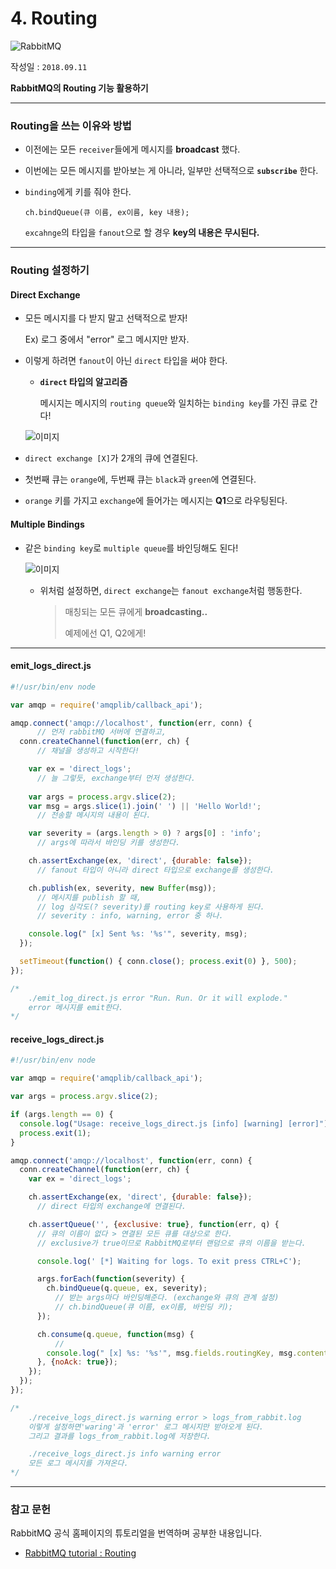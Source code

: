# 4. Routing

![RabbitMQ](https://blogfiles.pstatic.net/MjAxODA5MTFfMjE4/MDAxNTM2NjQ2NDE4NDY4.NZZl0OeDAjlIZxVKVinYvGHMWBEQd8ldAuBh14Ieeo0g.QEVZExemlx_CIfIH36pOZtGydl5GzxFEPoO3Mb11Mscg.PNG.3457soso/1280px-RabbitMQ_logo.png)

작성일 : ```2018.09.11```

**RabbitMQ의 Routing 기능 활용하기**



___

### Routing을 쓰는 이유와 방법

- 이전에는 모든 ```receiver```들에게 메시지를 **broadcast** 했다.

- 이번에는 모든 메시지를 받아보는 게 아니라, 일부만 선택적으로 **```subscribe```** 한다.

- ```binding```에게 키를 줘야 한다.

  ```ch.bindQueue(큐 이름, ex이름, key 내용);```

  ```excahnge```의 타입을 ```fanout```으로 할 경우 **key의 내용은 무시된다.**

  

___

### Routing 설정하기

#### Direct Exchange

- 모든 메시지를 다 받지 말고 선택적으로 받자!

  Ex) 로그 중에서 "error" 로그 메시지만 받자.

- 이렇게 하려면 ```fanout```이 아닌 ```direct``` 타입을 써야 한다.

  - **```direct``` 타입의 알고리즘**

    메시지는 메시지의 ```routing queue```와 일치하는 ```binding key```를 가진 큐로 간다!

  ![이미지](https://blogfiles.pstatic.net/MjAxODA5MTFfNTQg/MDAxNTM2NjUxMzQyNzM5.EmNwSzAgaQ3T6b86TPS-XkXdPGvQOeUAQ3mc-N6gwgQg.h2XXI9p9WyL2RJJ7bg4zqiJYjuDKQFeSppnBkoC2g9Ig.JPEG.3457soso/direct-exchange.jpg)

- ```direct exchange [X]```가 2개의 큐에 연결된다.

- 첫번째 큐는 ```orange```에, 두번째 큐는 ```black```과 ```green```에 연결된다.

- ```orange``` 키를 가지고 ```exchange```에 들어가는 메시지는 **Q1**으로 라우팅된다.



#### Multiple Bindings

- 같은 ```binding key```로 ```multiple queue```를 바인딩해도 된다!

  ![이미지](https://blogfiles.pstatic.net/MjAxODA5MTFfMTQy/MDAxNTM2NjUxMzQzMjc5.nNDk2YvCwt--YWOERIqykF-eLmAGYJWnNRdHqTcvv4og.XGGQcS13o5DkvsIAJHtdLMO0VJe0ibjSYIhHum1CJ5og.JPEG.3457soso/direct-exchange-multiple.jpg)

  - 위처럼 설정하면, ```direct exchange```는 ```fanout exchange```처럼 행동한다.

    > 매칭되는 모든 큐에게 **broadcasting..**
    >
    > 예제에선 Q1, Q2에게!

    

____

#### emit_logs_direct.js

```javascript
#!/usr/bin/env node

var amqp = require('amqplib/callback_api');

amqp.connect('amqp://localhost', function(err, conn) {
      // 먼저 rabbitMQ 서버에 연결하고,
  conn.createChannel(function(err, ch) {
      // 채널을 생성하고 시작한다!

    var ex = 'direct_logs';
      // 늘 그렇듯, exchange부터 먼저 생성한다.
      
    var args = process.argv.slice(2);
    var msg = args.slice(1).join(' ') || 'Hello World!';
      // 전송할 메시지의 내용이 된다.

    var severity = (args.length > 0) ? args[0] : 'info';
      // args에 따라서 바인딩 키를 생성한다.

    ch.assertExchange(ex, 'direct', {durable: false});
      // fanout 타입이 아니라 direct 타입으로 exchange를 생성한다.

    ch.publish(ex, severity, new Buffer(msg));
      // 메시지를 publish 할 때, 
      // log 심각도(? severity)를 routing key로 사용하게 된다.
      // severity : info, warning, error 중 하나.

    console.log(" [x] Sent %s: '%s'", severity, msg);
  });

  setTimeout(function() { conn.close(); process.exit(0) }, 500);
});

/*  
    ./emit_log_direct.js error "Run. Run. Or it will explode."
    error 메시지를 emit한다.
*/
```



#### receive_logs_direct.js

```javascript
#!/usr/bin/env node

var amqp = require('amqplib/callback_api');

var args = process.argv.slice(2);

if (args.length == 0) {
  console.log("Usage: receive_logs_direct.js [info] [warning] [error]");
  process.exit(1);
}

amqp.connect('amqp://localhost', function(err, conn) {
  conn.createChannel(function(err, ch) {
    var ex = 'direct_logs';

    ch.assertExchange(ex, 'direct', {durable: false});
      // direct 타입의 exchange에 연결된다.

    ch.assertQueue('', {exclusive: true}, function(err, q) {
      // 큐의 이름이 없다 > 연결된 모든 큐를 대상으로 한다.
      // exclusive가 true이므로 RabbitMQ로부터 랜덤으로 큐의 이름을 받는다.

      console.log(' [*] Waiting for logs. To exit press CTRL+C');

      args.forEach(function(severity) {
        ch.bindQueue(q.queue, ex, severity);
          // 받는 args마다 바인딩해준다. (exchange와 큐의 관계 설정)
          // ch.bindQueue(큐 이름, ex이름, 바인딩 키);
      });

      ch.consume(q.queue, function(msg) {
          // 
        console.log(" [x] %s: '%s'", msg.fields.routingKey, msg.content.toString());
      }, {noAck: true});
    });
  });
});

/*  
    ./receive_logs_direct.js warning error > logs_from_rabbit.log
    이렇게 설정하면'waring'과 'error' 로그 메시지만 받아오게 된다.
    그리고 결과를 logs_from_rabbit.log에 저장한다.

    ./receive_logs_direct.js info warning error
    모든 로그 메시지를 가져온다.
*/
```



___

### 참고 문헌

RabbitMQ 공식 홈페이지의 튜토리얼을 번역하며 공부한 내용입니다.

- [RabbitMQ tutorial : Routing](https://www.rabbitmq.com/tutorials/tutorial-four-javascript.html)